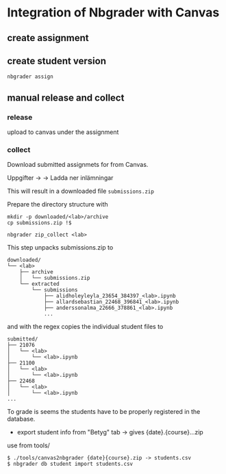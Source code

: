 # Integration of Nbgrader with Canvas

## create assignment

## create student version

    nbgrader assign 

## manual release and collect

### release
upload to canvas under the assignment


### collect

Download submitted assignmets for <lab> from Canvas. 

Uppgifter -> <lab> -> Ladda ner inlämningar

This will result in a downloaded file `submissions.zip`

Prepare the directory structure with

    mkdir -p downloaded/<lab>/archive
    cp submissions.zip !$

    nbgrader zip_collect <lab>

This step unpacks submissions.zip to

    downloaded/
    └── <lab>
        ├── archive
        │   └── submissions.zip
        └── extracted
            └── submissions
                ├── alidholeyleyla_23654_384397_<lab>.ipynb
                ├── allardsebastian_22468_396841_<lab>.ipynb
                ├── anderssonalma_22666_378861_<lab>.ipynb
                ...


and with the regex copies the individual student files to

    submitted/
    ├── 21076
    │   └── <lab>
    │       └── <lab>.ipynb
    ├── 21100
    │   └── <lab>
    │       └── <lab>.ipynb
    ├── 22468
    │   └── <lab>
    │       └── <lab>.ipynb
    ...

    
To grade is seems the students have to be properly registered in the database.


* export student info from "Betyg" tab -> gives {date}.{course}...zip

use from tools/

```
$ ./tools/canvas2nbgrader {date}{course}.zip -> students.csv
$ nbgrader db student import students.csv
```


